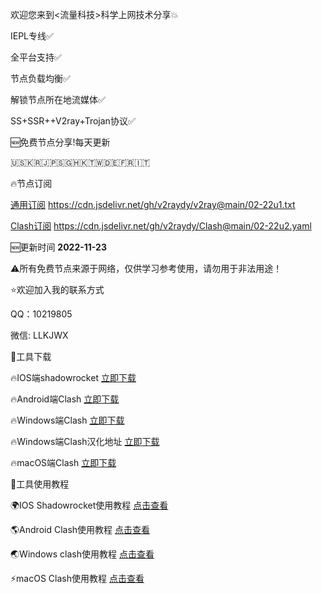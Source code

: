 欢迎您来到<流量科技>科学上网技术分享💥

IEPL专线✅

全平台支持✅

节点负载均衡✅

解锁节点所在地流媒体✅

SS+SSR++V2ray+Trojan协议✅

🆕免费节点分享!每天更新

🇺🇸🇰🇷🇯🇵🇸🇬🇭🇰🇹🇼🇩🇪🇫🇷🇮🇹

🔥节点订阅

[通用订阅](https://cdn.jsdelivr.net/gh/v2raydy/v2ray@main/02-22u1.txt) https://cdn.jsdelivr.net/gh/v2raydy/v2ray@main/02-22u1.txt

[Clash订阅](https://cdn.jsdelivr.net/gh/v2raydy/Clash@main/02-22u2.yaml) https://cdn.jsdelivr.net/gh/v2raydy/Clash@main/02-22u2.yaml

🆕更新时间 **2022-11-23**

⚠️所有免费节点来源于网络，仅供学习参考使用，请勿用于非法用途！

⭐️欢迎加入我的联系方式

QQ：10219805 

微信: LLKJWX 

🌈工具下载

🔥IOS端shadowrocket [立即下载](https://apps.apple.com/us/app/shadowrocket.apk)

🔥Android端Clash [立即下载](https://download.hutao.cloud/clients/Clash-Android.apk)

🔥Windows端Clash [立即下载](https://download.hutao.cloud/clients/Clash-Windows.exe)

🔥Windows端Clash汉化地址 [立即下载](https://drive.google.com/file/d/1hLY1pedrIxA1u8sEkPWnMLEsQawD0nvf/view?usp=sharing)

🔥macOS端Clash [立即下载](https://download.hutao.cloud/clients/ClashX.dmg)

🌟工具使用教程

🌍IOS Shadowrocket使用教程 [点击查看](https://hutaocloud-1.gitbook.io/hutaocloud/ios/shadowrocket)

🌎Android Clash使用教程 [点击查看](https://hutaocloud-1.gitbook.io/hutaocloud/android/clashforandroid)

🌏Windows clash使用教程 [点击查看](https://hutaocloud-1.gitbook.io/hutaocloud/windows/clash-for-windows)

⚡️macOS Clash使用教程 [点击查看](https://hutaocloud-1.gitbook.io/hutaocloud/mac/clashx)
